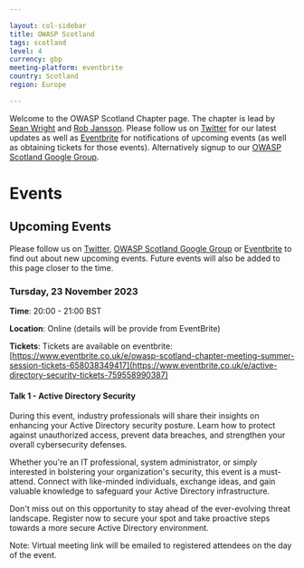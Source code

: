 ```yaml
---

layout: col-sidebar
title: OWASP Scotland
tags: scotland
level: 4
currency: gbp
meeting-platform: eventbrite
country: Scotland
region: Europe

---
```


Welcome to the OWASP Scotland Chapter page. The chapter is lead by <a href="mailto:sean.wright@owasp.org">Sean Wright</a> and <a href="mailto:rob.jansson@owasp.org">Rob Jansson</a>. Please follow us on [Twitter](https://twitter.com/OWASPScotland) for our latest updates as well as [Eventbrite](https://www.eventbrite.co.uk/o/owasp-scotland-12914448732) for notifications of upcoming events (as well as obtaining tickets for those events). Alternatively signup to our [OWASP Scotland Google Group](https://groups.google.com/a/owasp.org/forum/#!forum/scotland-chapter).

# Events

## Upcoming Events
Please follow us on [Twitter](https://twitter.com/OWASPScotland), [OWASP Scotland Google Group](https://groups.google.com/a/owasp.org/forum/#!forum/scotland-chapter) or [Eventbrite](https://www.eventbrite.co.uk/o/owasp-scotland-12914448732) to find out about new upcoming events. Future events will also be added to this page closer to the time.

### Tursday, 23 November 2023
**Time**: 20:00 - 21:00 BST

**Location**:  Online (details will be provide from EventBrite)

**Tickets**: Tickets are available on eventbrite: [https://www.eventbrite.co.uk/e/owasp-scotland-chapter-meeting-summer-session-tickets-658038349417](https://www.eventbrite.co.uk/e/active-directory-security-tickets-759558990387)

#### Talk 1 - Active Directory Security

During this event, industry professionals will share their insights on enhancing your Active Directory security posture. Learn how to protect against unauthorized access, prevent data breaches, and strengthen your overall cybersecurity defenses.

Whether you're an IT professional, system administrator, or simply interested in bolstering your organization's security, this event is a must-attend. Connect with like-minded individuals, exchange ideas, and gain valuable knowledge to safeguard your Active Directory infrastructure.

Don't miss out on this opportunity to stay ahead of the ever-evolving threat landscape. Register now to secure your spot and take proactive steps towards a more secure Active Directory environment.

Note: Virtual meeting link will be emailed to registered attendees on the day of the event.
